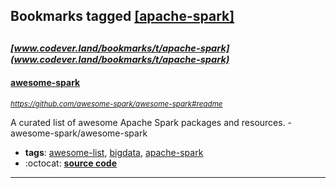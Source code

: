 ## Bookmarks tagged [[apache-spark]](https://www.codever.land/search?q=[apache-spark])

_<sup><sup>[www.codever.land/bookmarks/t/apache-spark](www.codever.land/bookmarks/t/apache-spark)</sup></sup>_
---
#### [awesome-spark](https://github.com/awesome-spark/awesome-spark#readme)
_<sup>https://github.com/awesome-spark/awesome-spark#readme</sup>_

A curated list of awesome Apache Spark packages and resources. - awesome-spark/awesome-spark
* **tags**: [awesome-list](../tagged/awesome-list.md), [bigdata](../tagged/bigdata.md), [apache-spark](../tagged/apache-spark.md)
* :octocat: **[source code](https://github.com/awesome-spark/awesome-spark#readme)**
---
